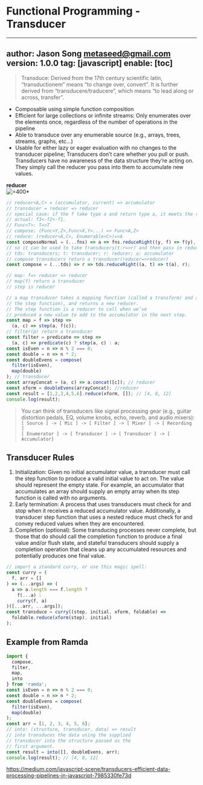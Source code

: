 # Functional Programming - Transducer
---
author: Jason Song <metaseed@gmail.com>
version: 1.0.0
tag: [javascript]
enable: [toc]
---
> Transduce: Derived from the 17th century scientific latin, “transductionem” means “to change over, convert”. It is further derived from “transducere/traducere”, which means “to lead along or across, transfer”.

* Composable using simple function composition
* Efficient for large collections or infinite streams: Only enumerates over the elements once, regardless of the number of operations in the pipeline
* Able to transduce over any enumerable source (e.g., arrays, trees, streams, graphs, etc…)
* Usable for either lazy or eager evaluation with no changes to the transducer pipeline; Transducers don’t care whether you pull or push. Transducers have no awareness of the data structure they’re acting on. They simply call the reducer you pass into them to accumulate new values.

**reducer**  
![=400*](https://www.electrical4u.com/electrical/wp-content/uploads/2014/04/closed-loop-control-system-11-3-15.gif)
```js
// reducer<A,C> = (accumulator, current) => accumulator
// transducer = reducer => reducer
// special case: if the f take type a and return type a, it meets the requirement of compose
// actual: f3<-f2<-f1.
// Func<T>: T=>T
// compose: (Func<Y,Z>,Func<X,Y>...) => Func<A,Z>
// reduce: (reducer<A,C>, Enumerable<C>)=>A
const composeNormal = (...fns) => a => fns.reduceRight((y, f) => f(y), a);
// so it can be used to take transducers(t:r=>r) and then pass in reducer.
// tds: transducers; t: transducer; r: reducer; a: accumulator
// compose transducers return a transducer(reducer=>reducer)
const compose = (...tds) => r => tds.reduceRight((a, t) => t(a), r);

// map: f=> reducer => reducer 
// map(f) return a transducer
// step is reducer

// a map transducer takes a mapping function (called a transform) and a reducer (called
// the step function), and returns a new reducer. 
// The step function is a reducer to call when we’ve
// produced a new value to add to the accumulator in the next step.
const map = f => step =>
  (a, c) => step(a, f(c));
// filter(p) return a transducer
const filter = predicate => step =>
  (a, c) => predicate(c) ? step(a, c) : a;
const isEven = n => n % 2 === 0;
const double = n => n * 2;
const doubleEvens = compose(
  filter(isEven),
  map(double)
); // transducer
const arrayConcat = (a, c) => a.concat([c]); // reducer
const xform = doubleEvens(arrayConcat); //reducer
const result = [1,2,3,4,5,6].reduce(xform, []); // [4, 8, 12]
console.log(result);
```
> You can think of transducers like signal processing gear (e.g., guitar distortion pedals,
EQ, volume knobs, echo, reverb, and audio mixers):  
> `[ Source ] -> [ Mic ] -> [ Filter ] -> [ Mixer ] -> [ Recording ]`  
> `[ Enumerator ] -> [ Transducer ] -> [ Transducer ] -> [ Accumulator]`

## Transducer Rules

1. Initialization: Given no initial accumulator value, a transducer must call the step function to produce a valid initial value to act on. The value should represent the empty state. For example, an accumulator that accumulates an array should supply an empty array when its step function is called with no arguments.
1. Early termination: A process that uses transducers must check for and stop when it receives a reduced accumulator value. Additionally, a transducer step function that uses a nested reduce must check for and convey reduced values when they are encountered.
1. Completion (optional): Some transducing processes never complete, but those that do should call the completion function to produce a final value and/or flush state, and stateful transducers should supply a completion operation that cleans up any accumulated resources and potentially produces one final value.

```js
// import a standard curry, or use this magic spell:
const curry = (
  f, arr = []
) => (...args) => (
  a => a.length === f.length ?
    f(...a) :
    curry(f, a)
)([...arr, ...args]);
const transduce = curry((step, initial, xform, foldable) =>
  foldable.reduce(xform(step), initial)
);

```
## Example from Ramda

```js
import {
  compose,
  filter,
  map,
  into
} from 'ramda';
const isEven = n => n % 2 === 0;
const double = n => n * 2;
const doubleEvens = compose(
  filter(isEven),
  map(double)
);
const arr = [1, 2, 3, 4, 5, 6];
// into: (structure, transducer, data) => result
// into transduces the data using the supplied
// transducer into the structure passed as the
// first argument.
const result = into([], doubleEvens, arr);
console.log(result); // [4, 8, 12]
```

https://medium.com/javascript-scene/transducers-efficient-data-processing-pipelines-in-javascript-7985330fe73d


